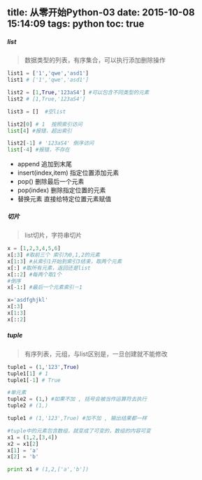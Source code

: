 title: 从零开始Python-03
date: 2015-10-08 15:14:09
tags: python
toc: true
---
##### list
>数据类型的列表，有序集合，可以执行添加删除操作<!--more-->
```python
list1 = ['1','qwe','asd1']
list1 # ['1','qwe','asd1']

list2 = [1,True,'123aS4'] #可以包含不同类型的元素
list2 # [1,True,'123aS4']

list3 = []  #空list

list2[0] # 1  按照索引访问
list[4] #报错，超出索引

list2[-1] # '123aS4' 倒序访问
list[-4] #报错，不存在
```
* append 追加到末尾
* insert(index,item) 指定位置添加元素
* pop() 删除最后一个元素
* pop(index) 删除指定位置的元素
* 替换元素 直接给特定位置元素赋值

##### 切片
>list切片，字符串切片
```python
x = [1,2,3,4,5,6]
x[:3] #取前三个 索引为0,1,2的元素
x[1:3] #从索引1开始到索引3结束，取两个元素
x[:] #取所有元素，返回还是list
x[::2] #每两个取1个
#倒序
x[-1:] #最后一个元素索引－1
```
```python
x='asdfghjkl'
x[:3]
x[1:3]
x[::2]
```

##### tuple
>有序列表，元组，与list区别是，一旦创建就不能修改
```python
tuple1 = (1,'123',True)
tuple1[1] # 1
tuple1[-1] # True

#单元素
tuple2 = (1,) #如果不加 , 括号会被当作运算符去执行
tuple2 # (1,)

tuple1 # (1,'123',True) #加不加 , 输出结果都一样

#tuple中的元素包含数组，就变成了可变的，数组的内容可变
x1 = (1,2,[3,4])
x2 = x1[2]
x[1] = 'a'
x[2] = 'b'

print x1 # (1,2,['a','b'])
```